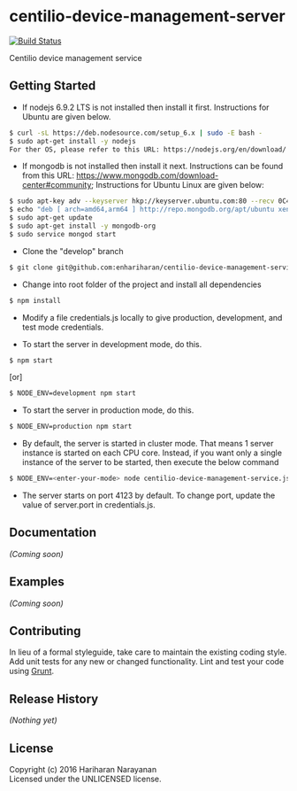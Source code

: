 # centilio-device-management-server
[![Build Status](https://secure.travis-ci.org/hariharan/temp.png?branch=master)](http://travis-ci.org/hariharan/temp)

Centilio device management service

## Getting Started
- If nodejs 6.9.2 LTS is not installed then install it first.  Instructions for Ubuntu are given below.
``` bash
$ curl -sL https://deb.nodesource.com/setup_6.x | sudo -E bash -
$ sudo apt-get install -y nodejs
For ther OS, please refer to this URL: https://nodejs.org/en/download/
```

- If mongodb is not installed then install it next.  Instructions can be found from this URL: https://www.mongodb.com/download-center#community; Instructions for Ubuntu Linux are given below:
``` bash
$ sudo apt-key adv --keyserver hkp://keyserver.ubuntu.com:80 --recv 0C49F3730359A14518585931BC711F9BA15703C6
$ echo "deb [ arch=amd64,arm64 ] http://repo.mongodb.org/apt/ubuntu xenial/mongodb-org/3.4 multiverse" | sudo tee /etc/apt/sources.list.d/mongodb-org-3.4.list
$ sudo apt-get update
$ sudo apt-get install -y mongodb-org
$ sudo service mongod start
```

- Clone the "develop" branch
``` bash
$ git clone git@github.com:enhariharan/centilio-device-management-service.git
```

- Change into root folder of the project and install all dependencies
``` bash
$ npm install
```

- Modify a file credentials.js locally to give production, development, and test
 mode credentials.

- To start the server in development mode, do this.
``` bash
$ npm start
```
[or]
``` bash
$ NODE_ENV=development npm start
```

- To start the server in production mode, do this.
``` bash
$ NODE_ENV=production npm start
```

- By default, the server is started in cluster mode. That means 1 server instance is started on each CPU core. Instead, if you want only a single instance of the server to be started, then execute the below command
```bash
$ NODE_ENV=<enter-your-mode> node centilio-device-management-service.js
```

- The server starts on port 4123 by default. To change port, update the value of server.port in credentials.js.

## Documentation
_(Coming soon)_

## Examples
_(Coming soon)_

## Contributing
In lieu of a formal styleguide, take care to maintain the existing coding style. Add unit tests for any new or changed functionality. Lint and test your code using [Grunt](http://gruntjs.com/).

## Release History
_(Nothing yet)_

## License
Copyright (c) 2016 Hariharan Narayanan  
Licensed under the UNLICENSED license.
